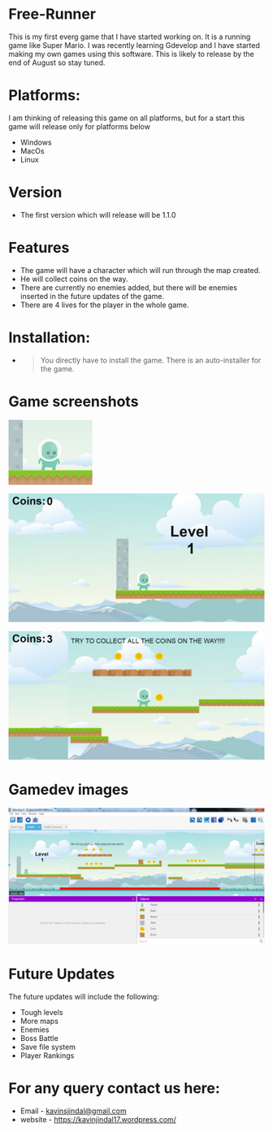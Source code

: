 # Free-Runner
This is my first everg game that I have started working on. It is a running game like Super Mario.  I was recently learning Gdevelop and I have started making my own games using this software. This is likely to release by the end of August so stay tuned. 

# Platforms:
I am thinking of releasing this game on all platforms, but for a start this game will release only for platforms below
* Windows
* MacOs
* Linux

# Version
* The first version which will release will be 1.1.0

# Features

 - The game will have a character which will run through the map created.
 - He will collect coins on the way.
 - There are currently no enemies added, but there will be enemies inserted in the future updates of the game.
 - There are 4 lives for the player in the whole game.
 
# Installation:
- > You directly have to install the game. There is an auto-installer for the game.

# Game screenshots

![](ss4.PNG)

![](screenshit.png)

![](ss2.png)

# Gamedev images

![](ss3.png)

# Future Updates

 The future updates will include the following:
* Tough levels
* More maps
* Enemies
* Boss Battle
* Save file system
* Player Rankings

# For any query contact us here:
* Email - kavinsjindal@gmail.com
* website - https://kavinjindal17.wordpress.com/

